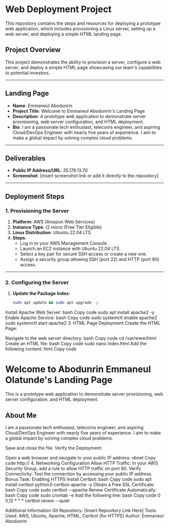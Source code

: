 # Web Deployment Project

This repository contains the steps and resources for deploying a prototype web application, which includes provisioning a Linux server, setting up a web server, and deploying a simple HTML landing page.

## Project Overview
This project demonstrates the ability to provision a server, configure a web server, and deploy a simple HTML page showcasing our team's capabilities to potential investors.

---

## Landing Page
- **Name**: Emmaneul Abodunrin
- **Project Title**: Welcome to Emmaneul Abodunrin's Landing Page
- **Description**: A prototype web application to demonstrate server provisioning, web server configuration, and HTML deployment.
- **Bio**: I am a passionate tech enthusiast, telecoms engineer, and aspiring Cloud/DevOps Engineer with nearly five years of experience. I aim to make a global impact by solving complex cloud problems.

---

## Deliverables
- **Public IP Address/URL**: 35.176.13.70
- **Screenshot**: [Insert screenshot link or add it directly to the repository]

---

## Deployment Steps

### 1. Provisioning the Server
1. **Platform**: AWS (Amazon Web Services)
2. **Instance Type**: t2.micro (Free Tier Eligible)
3. **Linux Distribution**: Ubuntu 22.04 LTS
4. **Steps**:
   - Log in to your AWS Management Console.
   - Launch an EC2 instance with Ubuntu 22.04 LTS.
   - Select a key pair for secure SSH access or create a new one.
   - Assign a security group allowing SSH (port 22) and HTTP (port 80) access.

---

### 2. Configuring the Server
1. **Update the Package Index**:
   ```bash
   sudo apt update && sudo apt upgrade -y


Install Apache Web Server:
bash
Copy code
sudo apt install apache2 -y
Enable Apache Service:
bash
Copy code
sudo systemctl enable apache2
sudo systemctl start apache2
3. HTML Page Deployment
Create the HTML Page:

Navigate to the web server directory:
bash
Copy code
cd /var/www/html
Create an HTML file:
bash
Copy code
sudo nano index.html
Add the following content:
html
Copy code
<!DOCTYPE html>
<html>
<head>
    <title>Welcome to Abodunrin Emmaneul Olatunde's Landing Page</title>
</head>
<body>
    <h1>Welcome to Abodunrin Emmaneul Olatunde's Landing Page</h1>
    <p>This is a prototype web application to demonstrate server provisioning, web server configuration, and HTML deployment.</p>
    <h2>About Me</h2>
    <p>I am a passionate tech enthusiast, telecoms engineer, and aspiring Cloud/DevOps Engineer with nearly five years of experience. I aim to make a global impact by solving complex cloud problems.</p>
</body>
</html>
Save and close the file.
Verify the Deployment:

Open a web browser and navigate to your public IP address:
vbnet
Copy code
http://<your-public-ip>
4. Networking Configuration
Allow HTTP Traffic:
In your AWS Security Group, add a rule to allow HTTP traffic on port 80.
Verify Connectivity:
Test the connection by accessing your public IP address.
Bonus Task: Enabling HTTPS
Install Certbot:
bash
Copy code
sudo apt install certbot python3-certbot-apache -y
Obtain a Free SSL Certificate:
bash
Copy code
sudo certbot --apache
Renew Certificate Automatically:
bash
Copy code
sudo crontab -e
Add the following line:
bash
Copy code
0 0,12 * * * certbot renew --quiet


Additional Information
Git Repository: [Insert Repository Link Here]
Tools Used: AWS, Ubuntu, Apache, HTML, Certbot (for HTTPS)
Author: Emmaneul Abodunrin
